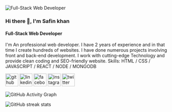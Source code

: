 ![Full-Stack Web Developer ](https://pbs.twimg.com/profile_banners/1438553128123572247/1654008233/600x200)
### Hi there 👋, I'm Safin khan
#### Full-Stack Web Developer 
 I'm  An professional web developer. I have 2 years of experience and in that time I create hundreds of websites. I have done numerous projects involving front and back-end development. I work with cutting-edge Technology and provide clean coding and SEO-friendly website.
Skills: HTML / CSS / JAVASCRIPT / REACT / NODE / MONGODB

[<img src='https://cdn.jsdelivr.net/npm/simple-icons@3.0.1/icons/github.svg' alt='github' height='40'>](https://github.com/safinxr)  [<img src='https://cdn.jsdelivr.net/npm/simple-icons@3.0.1/icons/linkedin.svg' alt='linkedin' height='40'>](https://www.linkedin.com/in/safin-khan-59255122a/)  [<img src='https://cdn.jsdelivr.net/npm/simple-icons@3.0.1/icons/facebook.svg' alt='facebook' height='40'>](https://www.facebook.com/safinxr)  [<img src='https://cdn.jsdelivr.net/npm/simple-icons@3.0.1/icons/instagram.svg' alt='instagram' height='40'>](https://www.instagram.com/safinkhanbd/)  [<img src='https://cdn.jsdelivr.net/npm/simple-icons@3.0.1/icons/twitter.svg' alt='twitter' height='40'>](https://twitter.com/SafinKh88340177)  

![GitHub Activity Graph](https://activity-graph.herokuapp.com/graph?username=safinxr)  

![GitHub streak stats](https://github-readme-streak-stats.herokuapp.com/?user=safinxr)  
